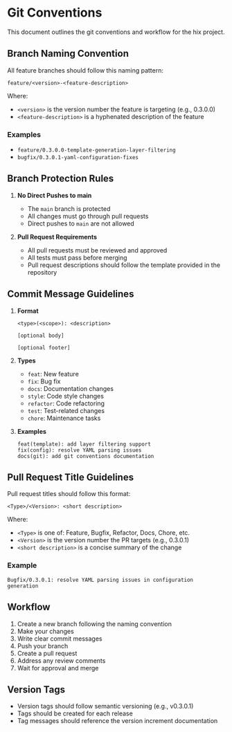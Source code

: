 # Git Conventions

This document outlines the git conventions and workflow for the hix project.

## Branch Naming Convention

All feature branches should follow this naming pattern:
```
feature/<version>-<feature-description>
```

Where:
- `<version>` is the version number the feature is targeting (e.g., 0.3.0.0)
- `<feature-description>` is a hyphenated description of the feature

### Examples
- `feature/0.3.0.0-template-generation-layer-filtering`
- `bugfix/0.3.0.1-yaml-configuration-fixes`

## Branch Protection Rules

1. **No Direct Pushes to main**
   - The `main` branch is protected
   - All changes must go through pull requests
   - Direct pushes to `main` are not allowed

2. **Pull Request Requirements**
   - All pull requests must be reviewed and approved
   - All tests must pass before merging
   - Pull request descriptions should follow the template provided in the repository

## Commit Message Guidelines

1. **Format**
   ```
   <type>(<scope>): <description>

   [optional body]

   [optional footer]
   ```

2. **Types**
   - `feat`: New feature
   - `fix`: Bug fix
   - `docs`: Documentation changes
   - `style`: Code style changes
   - `refactor`: Code refactoring
   - `test`: Test-related changes
   - `chore`: Maintenance tasks

3. **Examples**
   ```
   feat(template): add layer filtering support
   fix(config): resolve YAML parsing issues
   docs(git): add git conventions documentation
   ```

## Pull Request Title Guidelines

Pull request titles should follow this format:
```
<Type>/<Version>: <short description>
```
Where:
- `<Type>` is one of: Feature, Bugfix, Refactor, Docs, Chore, etc.
- `<Version>` is the version number the PR targets (e.g., 0.3.0.1)
- `<short description>` is a concise summary of the change

### Example
```
Bugfix/0.3.0.1: resolve YAML parsing issues in configuration generation
```

## Workflow

1. Create a new branch following the naming convention
2. Make your changes
3. Write clear commit messages
4. Push your branch
5. Create a pull request
6. Address any review comments
7. Wait for approval and merge

## Version Tags

- Version tags should follow semantic versioning (e.g., v0.3.0.1)
- Tags should be created for each release
- Tag messages should reference the version increment documentation 